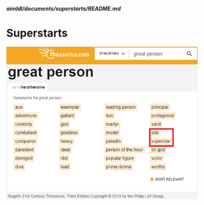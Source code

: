 ##### aimldl/documents/superstarts/README.md

# Superstarts

<img src="images/thesaurus_com-great_person.png">
